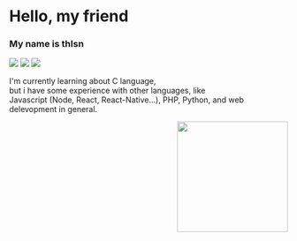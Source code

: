 # Hello, my friend
### My name is thlsn <br />
![](https://img.shields.io/twitter/follow/ydev17?style=social)
![](https://img.shields.io/github/followers/yd3v?style=social)
![](https://komarev.com/ghpvc/?username=yd3v)
<br />
<p align="left">
I'm currently learning about C language,<br />but i have some experience with other languages, like<br />
Javascript (Node, React, React-Native...), PHP, Python, and web delevopment in general.
</p>
<img src="https://i.pinimg.com/originals/12/56/dc/1256dc5c6d5894033965868683513da2.gif" width="200" align="right"/>
